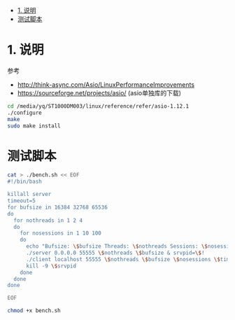 <!-- TOC -->

- [1. 说明](#1-说明)
- [测试脚本](#测试脚本)

<!-- /TOC -->


<a id="markdown-1-说明" name="1-说明"></a>
# 1. 说明

参考
* http://think-async.com/Asio/LinuxPerformanceImprovements
* https://sourceforge.net/projects/asio/ (asio单独库的下载)



```bash
cd /media/yq/ST1000DM003/linux/reference/refer/asio-1.12.1
./configure
make
sudo make install 
```

<a id="markdown-测试脚本" name="测试脚本"></a>
# 测试脚本

```bash
cat > ./bench.sh << EOF
#!/bin/bash

killall server
timeout=5
for bufsize in 16384 32768 65536
do
  for nothreads in 1 2 4 
  do
    for nosessions in 1 10 100 
    do
      echo "Bufsize: \$bufsize Threads: \$nothreads Sessions: \$nosessions"
      ./server 0.0.0.0 55555 \$nothreads \$bufsize & srvpid=\$!
      ./client localhost 55555 \$nothreads \$bufsize \$nosessions \$timeout 
      kill -9 \$srvpid
    done
  done
done

EOF

chmod +x bench.sh


```
